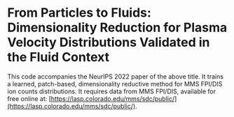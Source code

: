 # From Particles to Fluids: Dimensionality Reduction for Plasma Velocity Distributions Validated in the Fluid Context


This code accompanies the NeurIPS 2022 paper of the above title. It trains a learned, patch-based, dimensionality reductive method for MMS FPI/DIS ion counts distributions. It requires data from MMS FPI/DIS, available for free online at: [https://lasp.colorado.edu/mms/sdc/public/](https://lasp.colorado.edu/mms/sdc/public/).
